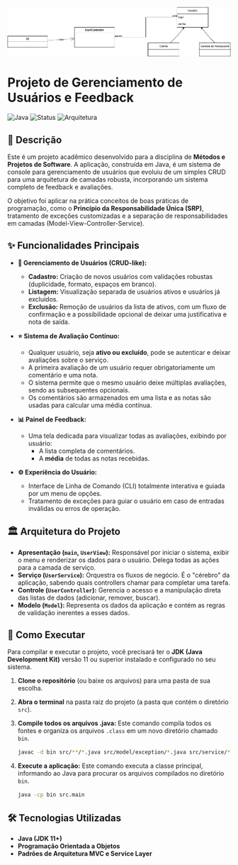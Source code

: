 ![alt text](diagrama_classes.png)
# Projeto de Gerenciamento de Usuários e Feedback

![Java](https://img.shields.io/badge/Java-ED8B00?style=for-the-badge&logo=java&logoColor=white)
![Status](https://img.shields.io/badge/Status-Em%20Andamento-orange?style=for-the-badge)
![Arquitetura](https://img.shields.io/badge/Arquitetura-MVC%2BService-blue?style=for-the-badge)

## 📝 Descrição

Este é um projeto acadêmico desenvolvido para a disciplina de **Métodos e Projetos de Software**. A aplicação, construída em Java, é um sistema de console para gerenciamento de usuários que evoluiu de um simples CRUD para uma arquitetura de camadas robusta, incorporando um sistema completo de feedback e avaliações.

O objetivo foi aplicar na prática conceitos de boas práticas de programação, como o **Princípio da Responsabilidade Única (SRP)**, tratamento de exceções customizadas e a separação de responsabilidades em camadas (Model-View-Controller-Service).

## ✨ Funcionalidades Principais

* **👤 Gerenciamento de Usuários (CRUD-like):**
    * **Cadastro:** Criação de novos usuários com validações robustas (duplicidade, formato, espaços em branco).
    * **Listagem:** Visualização separada de usuários ativos e usuários já excluídos.
    * **Exclusão:** Remoção de usuários da lista de ativos, com um fluxo de confirmação e a possibilidade opcional de deixar uma justificativa e nota de saída.

* **⭐ Sistema de Avaliação Contínuo:**
    * Qualquer usuário, seja **ativo ou excluído**, pode se autenticar e deixar avaliações sobre o serviço.
    * A primeira avaliação de um usuário requer obrigatoriamente um comentário e uma nota.
    * O sistema permite que o mesmo usuário deixe múltiplas avaliações, sendo as subsequentes opcionais.
    * Os comentários são armazenados em uma lista e as notas são usadas para calcular uma média contínua.

* **📊 Painel de Feedback:**
    * Uma tela dedicada para visualizar todas as avaliações, exibindo por usuário:
        * A lista completa de comentários.
        * A **média** de todas as notas recebidas.

* **⚙️ Experiência do Usuário:**
    * Interface de Linha de Comando (CLI) totalmente interativa e guiada por um menu de opções.
    * Tratamento de exceções para guiar o usuário em caso de entradas inválidas ou erros de operação.

## 🏛️ Arquitetura do Projeto

* **Apresentação (`main`, `UserView`):** Responsável por iniciar o sistema, exibir o menu e renderizar os dados para o usuário. Delega todas as ações para a camada de serviço.
* **Serviço (`UserService`):** Orquestra os fluxos de negócio. É o "cérebro" da aplicação, sabendo quais controllers chamar para completar uma tarefa.
* **Controle (`UserController`):** Gerencia o acesso e a manipulação direta das listas de dados (adicionar, remover, buscar).
* **Modelo (`Model`):** Representa os dados da aplicação e contém as regras de validação inerentes a esses dados.

## 🚀 Como Executar

Para compilar e executar o projeto, você precisará ter o **JDK (Java Development Kit)** versão 11 ou superior instalado e configurado no seu sistema.

1.  **Clone o repositório** (ou baixe os arquivos) para uma pasta de sua escolha.

2.  **Abra o terminal** na pasta raiz do projeto (a pasta que contém o diretório `src`).

3.  **Compile todos os arquivos .java:**
    Este comando compila todos os fontes e organiza os arquivos `.class` em um novo diretório chamado `bin`.
    ```bash
    javac -d bin src/**/*.java src/model/exception/*.java src/service/*.java
    ```

4.  **Execute a aplicação:**
    Este comando executa a classe principal, informando ao Java para procurar os arquivos compilados no diretório `bin`.
    ```bash
    java -cp bin src.main
    ```

## 🛠️ Tecnologias Utilizadas

* **Java (JDK 11+)**
* **Programação Orientada a Objetos**
* **Padrões de Arquitetura MVC e Service Layer**

